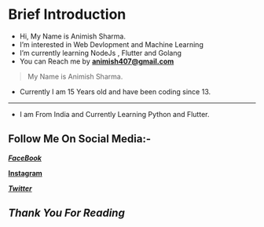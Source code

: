 # Brief Introduction
- Hi, My Name is Animish Sharma.
- I’m interested in Web Devlopment and Machine Learning
- I’m currently learning NodeJs , Flutter and Golang
- You can Reach me by **animish407@gmail.com**

> My Name is Animish Sharma.
- Currently I am 15 Years old and have been coding since 13.
***
- I am From India and Currently Learning Python and Flutter.

## Follow Me On Social Media:-

[**_FaceBook_**](https://facebook.com/animish.s.44)

[**Instagram**](https://instagram.com/i_am_animish_sharma)


[**_Twitter_**](https://twitter.com/IAMANIMISH)


## **_Thank You For Reading_**
